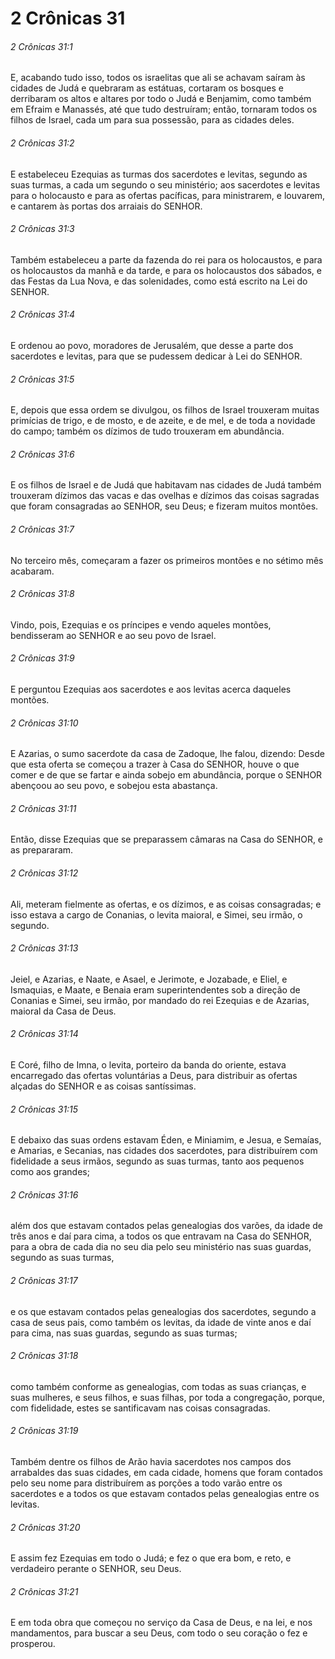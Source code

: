 # 2 Crônicas 31

###### 2 Crônicas 31:1

E, acabando tudo isso, todos os israelitas que ali se achavam saíram às cidades de Judá e quebraram as estátuas, cortaram os bosques e derribaram os altos e altares por todo o Judá e Benjamim, como também em Efraim e Manassés, até que tudo destruíram; então, tornaram todos os filhos de Israel, cada um para sua possessão, para as cidades deles.

###### 2 Crônicas 31:2

E estabeleceu Ezequias as turmas dos sacerdotes e levitas, segundo as suas turmas, a cada um segundo o seu ministério; aos sacerdotes e levitas para o holocausto e para as ofertas pacíficas, para ministrarem, e louvarem, e cantarem às portas dos arraiais do SENHOR.

###### 2 Crônicas 31:3

Também estabeleceu a parte da fazenda do rei para os holocaustos, e para os holocaustos da manhã e da tarde, e para os holocaustos dos sábados, e das Festas da Lua Nova, e das solenidades, como está escrito na Lei do SENHOR.

###### 2 Crônicas 31:4

E ordenou ao povo, moradores de Jerusalém, que desse a parte dos sacerdotes e levitas, para que se pudessem dedicar à Lei do SENHOR.

###### 2 Crônicas 31:5

E, depois que essa ordem se divulgou, os filhos de Israel trouxeram muitas primícias de trigo, e de mosto, e de azeite, e de mel, e de toda a novidade do campo; também os dízimos de tudo trouxeram em abundância.

###### 2 Crônicas 31:6

E os filhos de Israel e de Judá que habitavam nas cidades de Judá também trouxeram dízimos das vacas e das ovelhas e dízimos das coisas sagradas que foram consagradas ao SENHOR, seu Deus; e fizeram muitos montões.

###### 2 Crônicas 31:7

No terceiro mês, começaram a fazer os primeiros montões e no sétimo mês acabaram.

###### 2 Crônicas 31:8

Vindo, pois, Ezequias e os príncipes e vendo aqueles montões, bendisseram ao SENHOR e ao seu povo de Israel.

###### 2 Crônicas 31:9

E perguntou Ezequias aos sacerdotes e aos levitas acerca daqueles montões.

###### 2 Crônicas 31:10

E Azarias, o sumo sacerdote da casa de Zadoque, lhe falou, dizendo: Desde que esta oferta se começou a trazer à Casa do SENHOR, houve o que comer e de que se fartar e ainda sobejo em abundância, porque o SENHOR abençoou ao seu povo, e sobejou esta abastança.

###### 2 Crônicas 31:11

Então, disse Ezequias que se preparassem câmaras na Casa do SENHOR, e as prepararam.

###### 2 Crônicas 31:12

Ali, meteram fielmente as ofertas, e os dízimos, e as coisas consagradas; e isso estava a cargo de Conanias, o levita maioral, e Simei, seu irmão, o segundo.

###### 2 Crônicas 31:13

Jeiel, e Azarias, e Naate, e Asael, e Jerimote, e Jozabade, e Eliel, e Ismaquias, e Maate, e Benaia eram superintendentes sob a direção de Conanias e Simei, seu irmão, por mandado do rei Ezequias e de Azarias, maioral da Casa de Deus.

###### 2 Crônicas 31:14

E Coré, filho de Imna, o levita, porteiro da banda do oriente, estava encarregado das ofertas voluntárias a Deus, para distribuir as ofertas alçadas do SENHOR e as coisas santíssimas.

###### 2 Crônicas 31:15

E debaixo das suas ordens estavam Éden, e Miniamim, e Jesua, e Semaías, e Amarias, e Secanias, nas cidades dos sacerdotes, para distribuírem com fidelidade a seus irmãos, segundo as suas turmas, tanto aos pequenos como aos grandes;

###### 2 Crônicas 31:16

além dos que estavam contados pelas genealogias dos varões, da idade de três anos e daí para cima, a todos os que entravam na Casa do SENHOR, para a obra de cada dia no seu dia pelo seu ministério nas suas guardas, segundo as suas turmas,

###### 2 Crônicas 31:17

e os que estavam contados pelas genealogias dos sacerdotes, segundo a casa de seus pais, como também os levitas, da idade de vinte anos e daí para cima, nas suas guardas, segundo as suas turmas;

###### 2 Crônicas 31:18

como também conforme as genealogias, com todas as suas crianças, e suas mulheres, e seus filhos, e suas filhas, por toda a congregação, porque, com fidelidade, estes se santificavam nas coisas consagradas.

###### 2 Crônicas 31:19

Também dentre os filhos de Arão havia sacerdotes nos campos dos arrabaldes das suas cidades, em cada cidade, homens que foram contados pelo seu nome para distribuírem as porções a todo varão entre os sacerdotes e a todos os que estavam contados pelas genealogias entre os levitas.

###### 2 Crônicas 31:20

E assim fez Ezequias em todo o Judá; e fez o que era bom, e reto, e verdadeiro perante o SENHOR, seu Deus.

###### 2 Crônicas 31:21

E em toda obra que começou no serviço da Casa de Deus, e na lei, e nos mandamentos, para buscar a seu Deus, com todo o seu coração o fez e prosperou.


